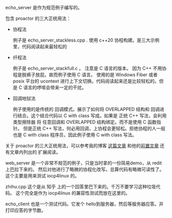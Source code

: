 
echo_server 是作为规范例子编写的。

包含 proactor 的三大正统用法：

- 协程法

    例子是 echo_server_stackless.cpp . 使用 c++20 协程构建。是三大示例里，代码阅读起来最轻松的

- 纤程法

    例子是 echo_server_stackfull.c 。 注意是 C 语言的版本。 因为 C++ 不用协程是脱裤子放屁。故而例子使用 C 语言。
    使用的是 Windows Fiber 或者 posix 平台的 ucontext 进行上下文切换。代码阅读起来还是比较轻松的。但是 C 语言的啰嗦会带来一定的干扰。

- 回调地狱法

    例子使用的是传统的 回调模式。展示了如何将 OVERLAPPED 结构和 回调进行结合。这个结合代码以 C with class 写成。如果是 正统 C++
    写法，会利用 类型擦除器 将 任意回调和 OVERLAPPED 结构绑定。而不是使用 C 函数指针。
    但是正统 C++ 写法，何必用回调，上协程会更轻松。拒绝协程的人一般也是 C with class 程序员，因此例子使用 C with class 写法。

关于 proactor 的三大正统用法，可以参考我的博客 [这篇文章](https://microcai.org/2024/12/14/use-iocp-in-the-right-way.html) 和他的[前置文章](https://microcai.org/2024/12/13/in-deepth-async.html) 还有文章内列出的 扩展阅读。


web_server 是一个非常不规范的例子，只是当时拿的一份简易demo，从 redit 上巴拉下来的。
然后对他进行了略微的协程化改写。总算代码有略微可读性了。这个主要是用来测试 iocp4linux 的。

zhihu.cpp 这个是从 知乎 上的一个回答里巴下来的。千万不要学习这种垃圾代码。
这个完全是作为 iocp4linux 的兼容性测试而放在这里的。

echo_client 也是一个测试代码。它发个 hello到服务器，然后等服务器应答。并打印应答的字节数。

